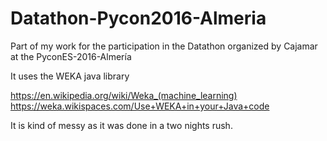 # Datathon-Pycon2016-Almeria
Part of my work for the participation in the Datathon organized by Cajamar at the PyconES-2016-Almería

It uses the WEKA java library

https://en.wikipedia.org/wiki/Weka_(machine_learning)
https://weka.wikispaces.com/Use+WEKA+in+your+Java+code


It is kind of messy as it was done in a two nights rush.
